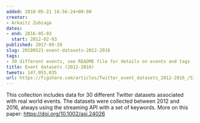 ```yaml
---
added: 2018-05-21 16:56:24+00:00
creator:
- Arkaitz Zubiaga
dates:
- end: 2016-05-03
  start: 2012-02-03
published: 2017-09-20
slug: 20180521-event-datasets-2012-2016
tags:
- 30 different events, see README file for details on events and tags
title: Event datasets (2012-2016)
tweets: 147,055,035
url: https://figshare.com/articles/Twitter_event_datasets_2012-2016_/5100460
---
```


This collection includes data for 30 different Twitter datasets associated with real world events. The datasets were collected between 2012 and 2016, always using the streaming API with a set of keywords. More on this paper: https://doi.org/10.1002/asi.24026
